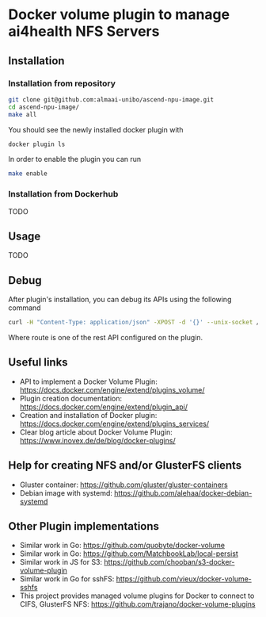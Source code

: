 # Docker volume plugin to manage ai4health NFS Servers
## Installation

### Installation from repository
```bash
git clone git@github.com:almaai-unibo/ascend-npu-image.git
cd ascend-npu-image/
make all
```

You should see the newly installed docker plugin with
```bash
docker plugin ls
```

In order to enable the plugin you can run
```bash
make enable
```

### Installation from Dockerhub
TODO

## Usage
TODO

## Debug
After plugin's installation, you can debug its APIs using the following command
```bash
curl -H "Content-Type: application/json" -XPOST -d '{}' --unix-socket /var/run/docker/plugins/90b599f9f62e16da031ebd37f7d0b0c19cc655886a65b97cbb27d34d3044fe84/plugin.sock http://localhost/<route>
```
Where route is one of the rest API configured on the plugin.

## Useful links
- API to implement a Docker Volume Plugin: https://docs.docker.com/engine/extend/plugins_volume/
- Plugin creation documentation: https://docs.docker.com/engine/extend/plugin_api/
- Creation and installation of Docker plugin: https://docs.docker.com/engine/extend/plugins_services/
- Clear blog article about Docker Volume Plugin: https://www.inovex.de/de/blog/docker-plugins/

## Help for creating NFS and/or GlusterFS clients
- Gluster container: https://github.com/gluster/gluster-containers
- Debian image with systemd: https://github.com/alehaa/docker-debian-systemd

## Other Plugin implementations

- Similar work in Go: https://github.com/quobyte/docker-volume
- Similar work in Go: https://github.com/MatchbookLab/local-persist
- Similar work in JS for S3: https://github.com/chooban/s3-docker-volume-plugin
- Similar work in Go for sshFS: https://github.com/vieux/docker-volume-sshfs
- This project provides managed volume plugins for Docker to connect to CIFS, GlusterFS NFS: https://github.com/trajano/docker-volume-plugins
